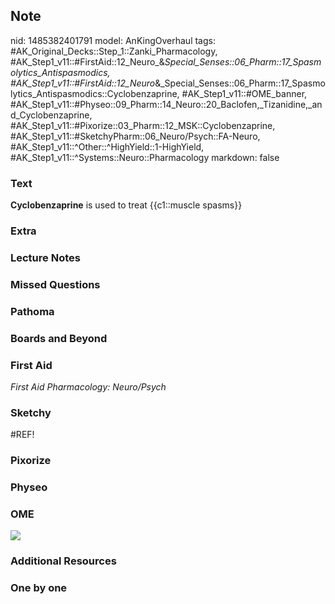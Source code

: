 ## Note
nid: 1485382401791
model: AnKingOverhaul
tags: #AK_Original_Decks::Step_1::Zanki_Pharmacology, #AK_Step1_v11::#FirstAid::12_Neuro_&_Special_Senses::06_Pharm::17_Spasmolytics_Antispasmodics, #AK_Step1_v11::#FirstAid::12_Neuro_&_Special_Senses::06_Pharm::17_Spasmolytics_Antispasmodics::Cyclobenzaprine, #AK_Step1_v11::#OME_banner, #AK_Step1_v11::#Physeo::09_Pharm::14_Neuro::20_Baclofen,_Tizanidine,_and_Cyclobenzaprine, #AK_Step1_v11::#Pixorize::03_Pharm::12_MSK::Cyclobenzaprine, #AK_Step1_v11::#SketchyPharm::06_Neuro/Psych::FA-Neuro, #AK_Step1_v11::^Other::^HighYield::1-HighYield, #AK_Step1_v11::^Systems::Neuro::Pharmacology
markdown: false

### Text
<div>
  <b>Cyclobenzaprine</b> is used to treat {{c1::muscle spasms}}
</div>

### Extra


### Lecture Notes


### Missed Questions


### Pathoma


### Boards and Beyond


### First Aid
<div>
  <i>First Aid Pharmacology: Neuro/Psych</i>
</div>

### Sketchy
#REF!

### Pixorize


### Physeo


### OME
<div class="ome-widget">
  <a href="https://onlinemeded.org?ref=anki"><img src=
  "_OME_AnkiFlashcards_General_4.png"></a>
</div>

### Additional Resources


### One by one

